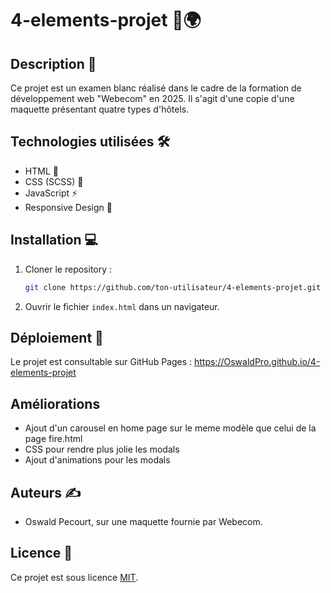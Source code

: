 # 4-elements-projet 🏨🌍

## Description 📝

Ce projet est un examen blanc réalisé dans le cadre de la formation de développement web "Webecom" en 2025. Il s'agit d'une copie d'une maquette présentant quatre types d'hôtels.

## Technologies utilisées 🛠️

- HTML 📄
- CSS (SCSS) 🎨
- JavaScript ⚡
- Responsive Design 📱

## Installation 💻

1. Cloner le repository :
   ```sh
   git clone https://github.com/ton-utilisateur/4-elements-projet.git
   ```
2. Ouvrir le fichier `index.html` dans un navigateur.

## Déploiement 🚀

Le projet est consultable sur GitHub Pages :
https://OswaldPro.github.io/4-elements-projet

## Améliorations

- Ajout d'un carousel en home page sur le meme modèle que celui de la page fire.html
- CSS pour rendre plus jolie les modals
- Ajout d'animations pour les modals

## Auteurs ✍️

- Oswald Pecourt, sur une maquette fournie par Webecom.

## Licence 📜

Ce projet est sous licence [MIT](LICENSE).
